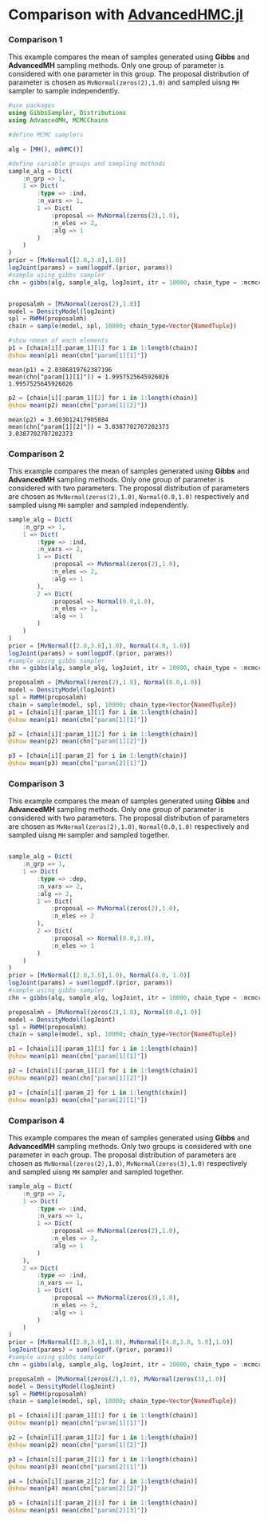 # Comparison with [AdvancedHMC.jl](https://github.com/TuringLang/AdvancedHMC.jl)

### Comparison 1

This example compares the mean of samples generated using **Gibbs** and **AdvancedMH** sampling methods. Only one group of parameter is considered with one parameter in this group. The proposal distribution of parameter is chosen as `MvNormal(zeros(2),1.0)` and sampled uisng `MH` sampler to sample independently.

```julia
#use packages
using GibbsSampler, Distributions
using AdvancedMH, MCMCChains

#define MCMC samplers

alg = [MH(), adHMC()]

#define variable groups and sampling methods
sample_alg = Dict(
	:n_grp => 1,
	1 => Dict(
		:type => :ind,
		:n_vars => 1,
		1 => Dict(
			:proposal => MvNormal(zeros(2),1.0),
			:n_eles => 2,
			:alg => 1
		)
	)
)
prior = [MvNormal([2.0,3.0],1.0)]
logJoint(params) = sum(logpdf.(prior, params))
#sample using gibbs sampler
chn = gibbs(alg, sample_alg, logJoint, itr = 10000, chain_type = :mcmcchain)


proposalmh = [MvNormal(zeros(2),1.0)]
model = DensityModel(logJoint)
spl = RWMH(proposalmh)
chain = sample(model, spl, 10000; chain_type=Vector{NamedTuple})

#show nmean of each elements
p1 = [chain[i][:param_1][1] for i in 1:length(chain)]
@show mean(p1) mean(chn["param[1][1]"])
```
```
mean(p1) = 2.0386819762387196
mean(chn["param[1][1]"]) = 1.9957525645926026
1.9957525645926026

```
```julia
p2 = [chain[i][:param_1][2] for i in 1:length(chain)]
@show mean(p2) mean(chn["param[1][2]"])
```
```
mean(p2) = 3.003012417905884
mean(chn["param[1][2]"]) = 3.0387702707202373
3.0387702707202373
```

### Comparison 2

This example compares the mean of samples generated using **Gibbs** and **AdvancedMH** sampling methods. Only one group of parameter is considered with two parameters. The proposal distribution of parameters are chosen as `MvNormal(zeros(2),1.0)`, `Normal(0.0,1.0)` respectively and sampled uisng `MH` sampler and sampled independently.

```julia
sample_alg = Dict(
	:n_grp => 1,
	1 => Dict(
		:type => :ind,
		:n_vars => 2,
		1 => Dict(
			:proposal => MvNormal(zeros(2),1.0),
			:n_eles => 2,
			:alg => 1
		),
		2 => Dict(
			:proposal => Normal(0.0,1.0),
			:n_eles => 1,
			:alg => 1
		)
	)
)
prior = [MvNormal([2.0,3.0],1.0), Normal(4.0, 1.0)]
logJoint(params) = sum(logpdf.(prior, params))
#sample using gibbs sampler
chn = gibbs(alg, sample_alg, logJoint, itr = 10000, chain_type = :mcmcchain)

proposalmh = [MvNormal(zeros(2),1.0), Normal(0.0,1.0)]
model = DensityModel(logJoint)
spl = RWMH(proposalmh)
chain = sample(model, spl, 10000; chain_type=Vector{NamedTuple})
p1 = [chain[i][:param_1][1] for i in 1:length(chain)]
@show mean(p1) mean(chn["param[1][1]"])

p2 = [chain[i][:param_1][2] for i in 1:length(chain)]
@show mean(p2) mean(chn["param[1][2]"])

p3 = [chain[i][:param_2] for i in 1:length(chain)]
@show mean(p3) mean(chn["param[2][1]"])
```

### Comparison 3

This example compares the mean of samples generated using **Gibbs** and **AdvancedMH** sampling methods. Only one group of parameter is considered with two parameters. The proposal distribution of parameters are chosen as `MvNormal(zeros(2),1.0)`, `Normal(0.0,1.0)` respectively and sampled uisng `MH` sampler and sampled together.

```julia

sample_alg = Dict(
	:n_grp => 1,
	1 => Dict(
		:type => :dep,
		:n_vars => 2,
		:alg => 2,
		1 => Dict(
			:proposal => MvNormal(zeros(2),1.0),
			:n_eles => 2
		),
		2 => Dict(
			:proposal => Normal(0.0,1.0),
			:n_eles => 1
		)
	)
)
prior = [MvNormal([2.0,3.0],1.0), Normal(4.0, 1.0)]
logJoint(params) = sum(logpdf.(prior, params))
#sample using gibbs sampler
chn = gibbs(alg, sample_alg, logJoint, itr = 10000, chain_type = :mcmcchain)

proposalmh = [MvNormal(zeros(2),1.0), Normal(0.0,1.0)]
model = DensityModel(logJoint)
spl = RWMH(proposalmh)
chain = sample(model, spl, 10000; chain_type=Vector{NamedTuple})

p1 = [chain[i][:param_1][1] for i in 1:length(chain)]
@show mean(p1) mean(chn["param[1][1]"])

p2 = [chain[i][:param_1][2] for i in 1:length(chain)]
@show mean(p2) mean(chn["param[1][2]"])

p3 = [chain[i][:param_2] for i in 1:length(chain)]
@show mean(p3) mean(chn["param[2][1]"])
```

### Comparison 4

This example compares the mean of samples generated using **Gibbs** and **AdvancedMH** sampling methods. Only two groups is considered with one parameter in each group. The proposal distribution of parameters are chosen as `MvNormal(zeros(2),1.0)`, `MvNormal(zeros(3),1.0)` respectively and sampled uisng `MH` sampler and sampled together.

```julia
sample_alg = Dict(
	:n_grp => 2,
	1 => Dict(
		:type => :ind,
		:n_vars => 1,
		1 => Dict(
			:proposal => MvNormal(zeros(2),1.0),
			:n_eles => 2,
			:alg => 1
		)
	),
	2 => Dict(
		:type => :ind,
		:n_vars => 1,
		1 => Dict(
			:proposal => MvNormal(zeros(3),1.0),
			:n_eles => 3,
			:alg => 1
		)
	)
)
prior = [MvNormal([2.0,3.0],1.0), MvNormal([4.0,3.0, 5.0],1.0)]
logJoint(params) = sum(logpdf.(prior, params))
#sample using gibbs sampler
chn = gibbs(alg, sample_alg, logJoint, itr = 10000, chain_type = :mcmcchain)

proposalmh = [MvNormal(zeros(2),1.0), MvNormal(zeros(3),1.0)]
model = DensityModel(logJoint)
spl = RWMH(proposalmh)
chain = sample(model, spl, 10000; chain_type=Vector{NamedTuple})

p1 = [chain[i][:param_1][1] for i in 1:length(chain)]
@show mean(p1) mean(chn["param[1][1]"])

p2 = [chain[i][:param_1][2] for i in 1:length(chain)]
@show mean(p2) mean(chn["param[1][2]"])

p3 = [chain[i][:param_2][1] for i in 1:length(chain)]
@show mean(p3) mean(chn["param[2][1]"])

p4 = [chain[i][:param_2][2] for i in 1:length(chain)]
@show mean(p4) mean(chn["param[2][2]"])

p5 = [chain[i][:param_2][3] for i in 1:length(chain)]
@show mean(p5) mean(chn["param[2][3]"])
```
